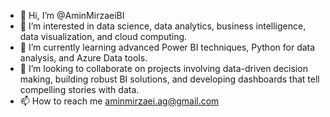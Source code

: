 - 👋 Hi, I’m @AminMirzaeiBI
- 👀 I’m interested in data science, data analytics, business intelligence, data visualization, and cloud computing.
- 🌱 I’m currently learning advanced Power BI techniques, Python for data analysis, and Azure Data tools.
- 💞️ I’m looking to collaborate on projects involving data-driven decision making, building robust BI solutions, and developing dashboards that tell compelling stories with data.
- 📫 How to reach me aminmirzaei.ag@gmail.com


<!---
AminMirzaeiBI/AminMirzaeiBI is a ✨ special ✨ repository because its `README.md` (this file) appears on your GitHub profile.
You can click the Preview link to take a look at your changes.
--->
